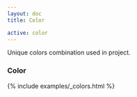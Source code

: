 ```yaml
---
layout: doc
title: Color

active: color
---
```


<p class="lead">
	Unique colors combination used in project.
</p>

<h3 class="panel-doc__heading">Color</h3>
{% include examples/_colors.html %}